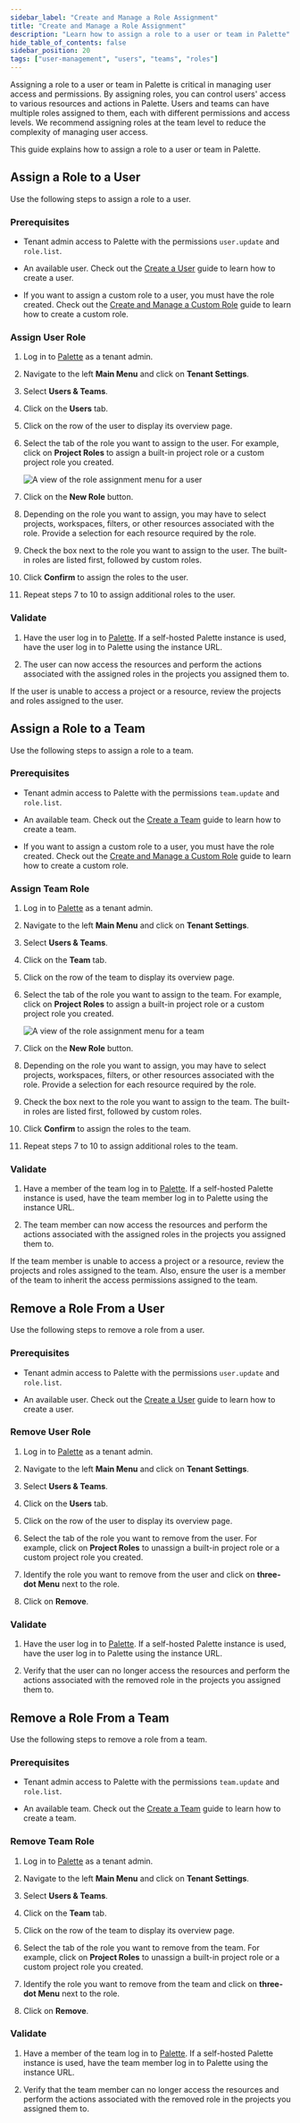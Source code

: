 ```yaml
---
sidebar_label: "Create and Manage a Role Assignment"
title: "Create and Manage a Role Assignment"
description: "Learn how to assign a role to a user or team in Palette"
hide_table_of_contents: false
sidebar_position: 20
tags: ["user-management", "users", "teams", "roles"]
---
```


Assigning a role to a user or team in Palette is critical in managing user access and permissions. By assigning roles,
you can control users' access to various resources and actions in Palette. Users and teams can have multiple roles
assigned to them, each with different permissions and access levels. We recommend assigning roles at the team level to
reduce the complexity of managing user access.

This guide explains how to assign a role to a user or team in Palette.

## Assign a Role to a User

Use the following steps to assign a role to a user.

### Prerequisites

- Tenant admin access to Palette with the permissions `user.update` and `role.list`.

- An available user. Check out the [Create a User](../users-and-teams/create-user.md) guide to learn how to create a
  user.

- If you want to assign a custom role to a user, you must have the role created. Check out the
  [Create and Manage a Custom Role](./create-custom-role.md) guide to learn how to create a custom role.

### Assign User Role

1. Log in to [Palette](https://console.spectrocloud.com) as a tenant admin.

2. Navigate to the left **Main Menu** and click on **Tenant Settings**.

3. Select **Users & Teams**.

4. Click on the **Users** tab.

5. Click on the row of the user to display its overview page.

6. Select the tab of the role you want to assign to the user. For example, click on **Project Roles** to assign a
   built-in project role or a custom project role you created.

   ![A view of the role assignment menu for a user](/user-management_palette-rback_assign-a-role_user-role-assign.webp)

7. Click on the **New Role** button.

8. Depending on the role you want to assign, you may have to select projects, workspaces, filters, or other resources
   associated with the role. Provide a selection for each resource required by the role.

9. Check the box next to the role you want to assign to the user. The built-in roles are listed first, followed by
   custom roles.

10. Click **Confirm** to assign the roles to the user.

11. Repeat steps 7 to 10 to assign additional roles to the user.

### Validate

1. Have the user log in to [Palette](https://console.spectrocloud.com). If a self-hosted Palette instance is used, have
   the user log in to Palette using the instance URL.

2. The user can now access the resources and perform the actions associated with the assigned roles in the projects you
   assigned them to.

If the user is unable to access a project or a resource, review the projects and roles assigned to the user.

## Assign a Role to a Team

Use the following steps to assign a role to a team.

### Prerequisites

- Tenant admin access to Palette with the permissions `team.update` and `role.list`.

- An available team. Check out the [Create a Team](../users-and-teams/create-a-team.md) guide to learn how to create a
  team.

- If you want to assign a custom role to a user, you must have the role created. Check out the
  [Create and Manage a Custom Role](./create-custom-role.md) guide to learn how to create a custom role.

### Assign Team Role

1. Log in to [Palette](https://console.spectrocloud.com) as a tenant admin.

2. Navigate to the left **Main Menu** and click on **Tenant Settings**.

3. Select **Users & Teams**.

4. Click on the **Team** tab.

5. Click on the row of the team to display its overview page.

6. Select the tab of the role you want to assign to the team. For example, click on **Project Roles** to assign a
   built-in project role or a custom project role you created.

   ![A view of the role assignment menu for a team](/user-management_palette-rback_assign-a-role_team-role-assign.webp)

7. Click on the **New Role** button.

8. Depending on the role you want to assign, you may have to select projects, workspaces, filters, or other resources
   associated with the role. Provide a selection for each resource required by the role.

9. Check the box next to the role you want to assign to the team. The built-in roles are listed first, followed by
   custom roles.

10. Click **Confirm** to assign the roles to the team.

11. Repeat steps 7 to 10 to assign additional roles to the team.

### Validate

1. Have a member of the team log in to [Palette](https://console.spectrocloud.com). If a self-hosted Palette instance is
   used, have the team member log in to Palette using the instance URL.

2. The team member can now access the resources and perform the actions associated with the assigned roles in the
   projects you assigned them to.

If the team member is unable to access a project or a resource, review the projects and roles assigned to the team.
Also, ensure the user is a member of the team to inherit the access permissions assigned to the team.

## Remove a Role From a User

Use the following steps to remove a role from a user.

### Prerequisites

- Tenant admin access to Palette with the permissions `user.update` and `role.list`.

- An available user. Check out the [Create a User](../users-and-teams/create-user.md) guide to learn how to create a
  user.

### Remove User Role

1. Log in to [Palette](https://console.spectrocloud.com) as a tenant admin.

2. Navigate to the left **Main Menu** and click on **Tenant Settings**.

3. Select **Users & Teams**.

4. Click on the **Users** tab.

5. Click on the row of the user to display its overview page.

6. Select the tab of the role you want to remove from the user. For example, click on **Project Roles** to unassign a
   built-in project role or a custom project role you created.

7. Identify the role you want to remove from the user and click on **three-dot Menu** next to the role.

8. Click on **Remove**.

### Validate

1. Have the user log in to [Palette](https://console.spectrocloud.com). If a self-hosted Palette instance is used, have
   the user log in to Palette using the instance URL.

2. Verify that the user can no longer access the resources and perform the actions associated with the removed role in the projects
   you assigned them to.

## Remove a Role From a Team

Use the following steps to remove a role from a team.

### Prerequisites

- Tenant admin access to Palette with the permissions `team.update` and `role.list`.

- An available team. Check out the [Create a Team](../users-and-teams/create-a-team.md) guide to learn how to create a
  team.

### Remove Team Role

1. Log in to [Palette](https://console.spectrocloud.com) as a tenant admin.

2. Navigate to the left **Main Menu** and click on **Tenant Settings**.

3. Select **Users & Teams**.

4. Click on the **Team** tab.

5. Click on the row of the team to display its overview page.

6. Select the tab of the role you want to remove from the team. For example, click on **Project Roles** to unassign a
   built-in project role or a custom project role you created.

7. Identify the role you want to remove from the team and click on **three-dot Menu** next to the role.

8. Click on **Remove**.

### Validate

1. Have a member of the team log in to [Palette](https://console.spectrocloud.com). If a self-hosted Palette instance is
   used, have the team member log in to Palette using the instance URL.

2. Verify that the team member can no longer access the resources and perform the actions associated with the removed role in the
   projects you assigned them to.

